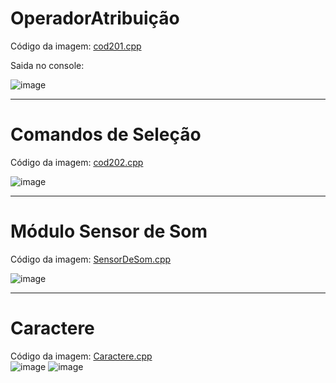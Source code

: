 # OperadorAtribuição

Código da imagem: <a href="https://github.com/silassanttos/Operadores/blob/main/cod201.cpp">cod201.cpp</a> <br>

Saida no console:


![image](https://user-images.githubusercontent.com/69328711/168446148-0fb10c7a-627d-481e-ada7-c15ff340fd40.png)

<hr>

# Comandos de Seleção

Código da imagem: <a href="https://github.com/silassanttos/Arduino/blob/main/cod202.cpp">cod202.cpp</a>

![image](https://user-images.githubusercontent.com/69328711/171073101-7a525484-2441-4eca-872f-8832b1585841.png)

<hr>

# Módulo Sensor de Som

Código da imagem: <a href="https://github.com/silassanttos/Arduino/blob/main/SensorDeSom.cpp">SensorDeSom.cpp</a>

![image](https://user-images.githubusercontent.com/69328711/171770756-5538cd33-947e-451c-b904-e7958cf34b2c.png)

<hr>

# Caractere

Código da imagem: <a href="https://github.com/silassanttos/Arduino/blob/main/caractere.cpp">Caractere.cpp</a>
<br>
![image](https://user-images.githubusercontent.com/69328711/171774677-01edc7bf-5b4a-4540-9847-47d011ecdffa.png)
![image](https://user-images.githubusercontent.com/69328711/171774803-bdf9475f-b039-4866-8e24-a35871194a70.png)


